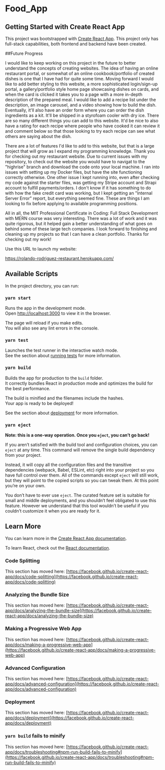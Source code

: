 # Food_App
## Getting Started with Create React App

This project was bootstrapped with [Create React App](https://github.com/facebook/create-react-app).
This project only has full-stack capabilities, both frontend and backend have been created.  

##Future Progress

I would like to keep working on this project in the future to better understand the concepts of creating websites. The idea of having an online restaurant portal, or somewhat of an online cookbook/portfolio of created dishes is one that I have had for quite some time. Moving forward I would like to add better styling to this website, a more sophisticated login/sign-up portal, a gallery/portfolio style home page showcasing dishes on cards, and when the card is clicked it takes you to a page with a more in-depth description of the prepared meal. I would like to add a recipe list under the description, an image carousel, and a video showing how to build the dish. Eventually, it'll also have an order form where you can order the dish ingredients as a kit. It'll be shipped in a styrofoam cooler with dry ice. There are so many different things you can add to this website. It'd be nice to also have a rating for each recipe where people who have cooked it can review it and comment below so that those looking to try each recipe can see what others are saying about the dish. 

There are a lot of features I'd like to add to this website, but that is a large project that will grow as I expand my programming knowledge. Thank you for checking out my restaurant website. Due to current issues with my repository, to check out the website you would have to navigat to the "highrise" branch and download the code onto your local machine. I ran into issues with setting up my Docker files, but have the site functioning correctly otherwise. One other issue I kept running into, even after checking my code against the starter files, was getting my Stripe account and Strapi account to fulfill payments/orders. I don't know if it has something to do with how the fake credit card was working, but I kept getting an "Internal Server Error" report, but everything seemed fine. These are things I am looking to fix before applying to available programming positions.

All in all, the MIT Professional Certificate in Coding: Full Stack Development with MERN course was very interesting. There was a lot of work and it was quite rigorous, but it helped gain a better understanding of what goes on behind some of these large tech companies. I look forward to finishing and cleaning up my projects so that I can have a clean portfolio. Thanks for checking out my work!



Use this URL to launch my website:

https://rolando-rodriguez-restaurant.herokuapp.com/



## Available Scripts

In the project directory, you can run:

### `yarn start`

Runs the app in the development mode.\
Open [http://localhost:3000](http://localhost:3000) to view it in the browser.

The page will reload if you make edits.\
You will also see any lint errors in the console.

### `yarn test`

Launches the test runner in the interactive watch mode.\
See the section about [running tests](https://facebook.github.io/create-react-app/docs/running-tests) for more information.

### `yarn build`

Builds the app for production to the `build` folder.\
It correctly bundles React in production mode and optimizes the build for the best performance.

The build is minified and the filenames include the hashes.\
Your app is ready to be deployed!

See the section about [deployment](https://facebook.github.io/create-react-app/docs/deployment) for more information.

### `yarn eject`

**Note: this is a one-way operation. Once you `eject`, you can’t go back!**

If you aren’t satisfied with the build tool and configuration choices, you can `eject` at any time. This command will remove the single build dependency from your project.

Instead, it will copy all the configuration files and the transitive dependencies (webpack, Babel, ESLint, etc) right into your project so you have full control over them. All of the commands except `eject` will still work, but they will point to the copied scripts so you can tweak them. At this point you’re on your own.

You don’t have to ever use `eject`. The curated feature set is suitable for small and middle deployments, and you shouldn’t feel obligated to use this feature. However we understand that this tool wouldn’t be useful if you couldn’t customize it when you are ready for it.

## Learn More

You can learn more in the [Create React App documentation](https://facebook.github.io/create-react-app/docs/getting-started).

To learn React, check out the [React documentation](https://reactjs.org/).

### Code Splitting

This section has moved here: [https://facebook.github.io/create-react-app/docs/code-splitting](https://facebook.github.io/create-react-app/docs/code-splitting)

### Analyzing the Bundle Size

This section has moved here: [https://facebook.github.io/create-react-app/docs/analyzing-the-bundle-size](https://facebook.github.io/create-react-app/docs/analyzing-the-bundle-size)

### Making a Progressive Web App

This section has moved here: [https://facebook.github.io/create-react-app/docs/making-a-progressive-web-app](https://facebook.github.io/create-react-app/docs/making-a-progressive-web-app)

### Advanced Configuration

This section has moved here: [https://facebook.github.io/create-react-app/docs/advanced-configuration](https://facebook.github.io/create-react-app/docs/advanced-configuration)

### Deployment

This section has moved here: [https://facebook.github.io/create-react-app/docs/deployment](https://facebook.github.io/create-react-app/docs/deployment)

### `yarn build` fails to minify

This section has moved here: [https://facebook.github.io/create-react-app/docs/troubleshooting#npm-run-build-fails-to-minify](https://facebook.github.io/create-react-app/docs/troubleshooting#npm-run-build-fails-to-minify)
